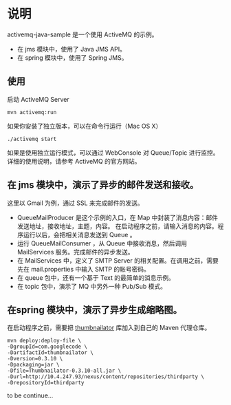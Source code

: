 说明
============================================================

activemq-java-sample 是一个使用 ActiveMQ 的示例。

* 在 jms 模块中，使用了 Java JMS API。
* 在 spring 模块中，使用了 Spring JMS。

使用
-------------------------------------------------------

启动 ActiveMQ Server

    mvn activemq:run

如果你安装了独立版本，可以在命令行运行（Mac OS X）

    ./activemq start

如果是使用独立运行模式，可以通过 WebConsole 对 Queue/Topic 进行监控。
详细的使用说明，请参考 ActiveMQ 的官方网站。

在 jms 模块中，演示了异步的邮件发送和接收。
-------------------------------------------------------

这里以 Gmail 为例，通过 SSL 来完成邮件的发送。

* QueueMailProducer 是这个示例的入口，在 Map 中封装了消息内容：邮件发送地址，接收地址，主题，内容。
在启动程序之前，请输入消息的内容。程序运行以后，会把相关消息发送到 Queue 。
* 运行 QueueMailConsumer ，从 Queue 中接收消息，然后调用 MailServices 服务。完成邮件的异步发送。
* 在 MailServices 中，定义了 SMTP Server 的相关配置。在调用之前，需要先在 mail.properties 中输入 SMTP 的帐号密码。
* 在 queue 包中，还有一个基于 Text 的最简单的消息示例。
* 在 topic 包中，演示了 MQ 中另外一种 Pub/Sub 模式。

在spring 模块中，演示了异步生成缩略图。
-------------------------------------------------------

在启动程序之前，需要把 [thumbnailator](http://code.google.com/p/thumbnailator/) 库加入到自己的 Maven 代理仓库。

    mvn deploy:deploy-file \
    -DgroupId=com.googlecode \
    -DartifactId=thumbnailator \
    -Dversion=0.3.10 \
    -Dpackaging=jar \
    -Dfile=Thumbnailator-0.3.10-all.jar \
    -Durl=http://10.4.247.93/nexus/content/repositories/thirdparty \
    -DrepositoryId=thirdparty


to be continue...


